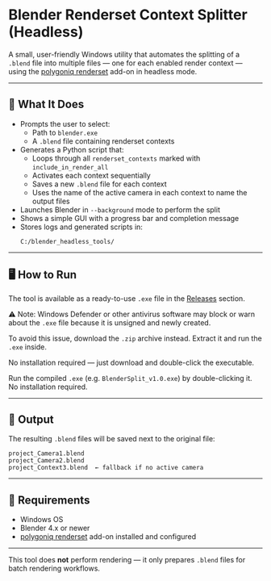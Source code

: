 # Blender Renderset Context Splitter (Headless)

A small, user-friendly Windows utility that automates the splitting of a `.blend` file into multiple files — one for each enabled render context — using the [polygoniq renderset](https://docs.polygoniq.com/renderset/2.0.1/advanced_topics/headless_rendering/) add-on in headless mode.

---

## 🔧 What It Does

- Prompts the user to select:
  - Path to `blender.exe`
  - A `.blend` file containing renderset contexts
- Generates a Python script that:
  - Loops through all `renderset_contexts` marked with `include_in_render_all`
  - Activates each context sequentially
  - Saves a new `.blend` file for each context
  - Uses the name of the active camera in each context to name the output files
- Launches Blender in `--background` mode to perform the split
- Shows a simple GUI with a progress bar and completion message
- Stores logs and generated scripts in:
  ```
  C:/blender_headless_tools/
  ```

---

## 🖥 How to Run

The tool is available as a ready-to-use `.exe` file in the [Releases](https://github.com/multipapl/SplitByContext/releases/tag/release) section.

⚠️ Note: Windows Defender or other antivirus software may block or warn about the `.exe` file because it is unsigned and newly created.

To avoid this issue, download the `.zip` archive instead. Extract it and run the `.exe` inside.

No installation required — just download and double-click the executable.

Run the compiled `.exe` (e.g. `BlenderSplit_v1.0.exe`) by double-clicking it. No installation required.

---

## 📁 Output

The resulting `.blend` files will be saved next to the original file:

```
project_Camera1.blend
project_Camera2.blend
project_Context3.blend  ← fallback if no active camera
```

---

## 📌 Requirements

- Windows OS
- Blender 4.x or newer
- [polygoniq renderset](https://superhivemarket.com/products/render-manager-addon-renderset) add-on installed and configured

---

This tool does **not** perform rendering — it only prepares `.blend` files for batch rendering workflows.
